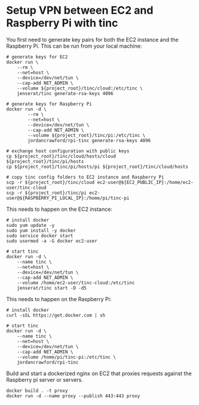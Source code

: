 # Setup VPN between EC2 and Raspberry Pi with tinc

You first need to generate key pairs for both the EC2 instance and the Raspberry Pi.
This can be run from your local machine:
```
# generate keys for EC2
docker run \
    --rm \
    --net=host \
    --device=/dev/net/tun \
    --cap-add NET_ADMIN \
    --volume ${project_root}/tinc/cloud:/etc/tinc \
    jenserat/tinc generate-rsa-keys 4096
    
# generate keys for Raspberry Pi    
docker run -d \
        --rm \
        --net=host \
        --device=/dev/net/tun \
        --cap-add NET_ADMIN \
        --volume ${project_root}/tinc/pi:/etc/tinc \
        jordancrawford/rpi-tinc generate-rsa-keys 4096

# exchange host configuration with public keys
cp ${project_root}/tinc/cloud/hosts/cloud ${project_root}/tinc/pi/hosts
cp ${project_root}/tinc/pi/hosts/pi ${project_root}/tinc/cloud/hosts

# copy tinc config folders to EC2 instance and Raspberry Pi 
scp -r ${project_root}/tinc/cloud ec2-user@${EC2_PUBLIC_IP}:/home/ec2-user/tinc-cloud
scp -r ${project_root}/tinc/pi ec2-user@${RASPBERRY_PI_LOCAL_IP}:/home/pi/tinc-pi
```

This needs to happen on the EC2 instance:
```
# install docker
sudo yum update -y
sudo yum install -y docker
sudo service docker start
sudo usermod -a -G docker ec2-user

# start tinc    
docker run -d \
    --name tinc \
    --net=host \
    --device=/dev/net/tun \
    --cap-add NET_ADMIN \
    --volume /home/ec2-user/tinc-cloud:/etc/tinc 
    jenserat/tinc start -D -d5    
```

This needs to happen on the Raspberry Pi:
```
# install docker
curl -sSL https://get.docker.com | sh

# start tinc 
docker run -d \
    --name tinc \
    --net=host \
    --device=/dev/net/tun \
    --cap-add NET_ADMIN \
    --volume /home/pi/tinc-pi:/etc/tinc \
    jordancrawford/rpi-tinc
```

Build and start a dockerized nginx on EC2 that proxies requests against the Raspberry pi server or servers.
```
docker build . -t proxy
docker run -d --name proxy --publish 443:443 proxy
```